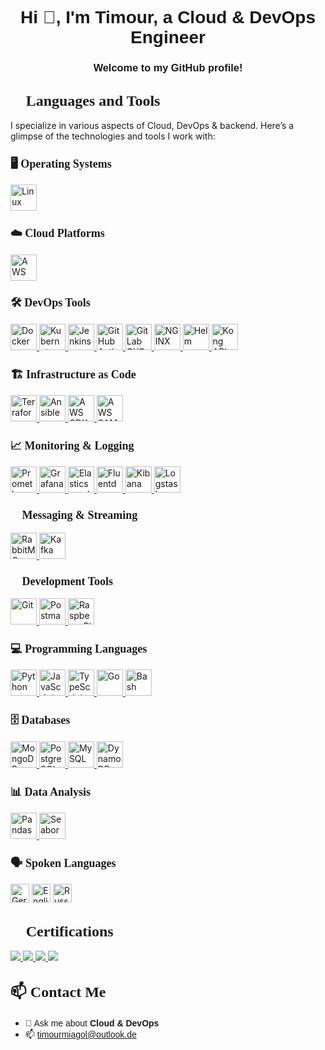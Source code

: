 <!-- Header Section -->
<h1 align="center"><font face="Arial">Hi 👋, I'm Timour, a Cloud & DevOps Engineer</font></h1>
<h3 align="center"><font face="Arial">Welcome to my GitHub profile!</font></h3>

<!-- Languages and Tools Section -->
<h2 align="left"><font size="+2" face="Verdana">🌟 Languages and Tools</font></h2>
<p align="left">
  I specialize in various aspects of Cloud, DevOps & backend. Here’s a glimpse of the technologies and tools I work with:
</p>

<!-- Operating Systems -->
<h3 align="left"><font size="+1" face="Verdana">🖥️ Operating Systems</font></h3>
<p align="left">
  <a href="https://www.linux.org/" target="_blank">
    <img src="https://skillicons.dev/icons?i=linux" height="42" alt="Linux" />
  </a>
</p>

<!-- Cloud Platforms -->
<h3 align="left"><font size="+1" face="Verdana">☁️ Cloud Platforms</font></h3>
<p align="left">
  <a href="https://aws.amazon.com/" target="_blank">
    <img src="https://skillicons.dev/icons?i=aws" height="42" alt="AWS" />
  </a>
</p>

<!-- DevOps Tools -->
<h3 align="left"><font size="+1" face="Verdana">🛠️ DevOps Tools</font></h3>
<p align="left">
  <a href="https://www.docker.com/" target="_blank">
    <img src="https://skillicons.dev/icons?i=docker" height="42" alt="Docker" />
  </a>
  <a href="https://kubernetes.io/" target="_blank">
    <img src="https://skillicons.dev/icons?i=kubernetes" height="42" alt="Kubernetes" />
  </a>
  <a href="https://www.jenkins.io/" target="_blank">
    <img src="https://skillicons.dev/icons?i=jenkins" height="42" alt="Jenkins" />
  </a>
  <a href="https://github.com/features/actions" target="_blank">
    <img src="https://skillicons.dev/icons?i=githubactions" height="42" alt="GitHub Actions" />
  </a>
  <a href="https://about.gitlab.com/stages-devops-lifecycle/continuous-integration/" target="_blank">
    <img src="https://skillicons.dev/icons?i=gitlab" height="42" alt="GitLab CI/CD" />
  </a>
  <a href="https://www.nginx.com/" target="_blank">
    <img src="https://skillicons.dev/icons?i=nginx" height="42" alt="NGINX" />
  </a>
  <a href="https://helm.sh/" target="_blank">
    <img src="https://icon.icepanel.io/Technology/png-shadow-512/Helm.png" height="42" alt="Helm" />
  </a>
  <a href="https://konghq.com/kong/" target="_blank">
    <img src="https://skillicons.dev/icons?i=kong" height="42" alt="Kong API Gateway" />
  </a>
</p>

<!-- Infrastructure as Code (IaC) -->
<h3 align="left"><font size="+1" face="Verdana">🏗️ Infrastructure as Code</font></h3>
<p align="left">
  <a href="https://www.terraform.io/" target="_blank">
    <img src="https://skillicons.dev/icons?i=terraform" height="42" alt="Terraform" />
  </a>
  <a href="https://www.ansible.com/" target="_blank">
    <img src="https://skillicons.dev/icons?i=ansible" height="42" alt="Ansible" />
  </a>
  <a href="https://aws.amazon.com/cdk/" target="_blank">
    <img src="https://avatars.githubusercontent.com/u/90621382?s=280&v=4" height="42" alt="AWS CDK" />
  </a>
  <a href="https://aws.amazon.com/serverless/sam/" target="_blank">
    <img src="https://encrypted-tbn0.gstatic.com/images?q=tbn:ANd9GcRNT5dwasSXolnrh7_Dqsp1NNBDqV8yIrZefw&s" height="42" alt="AWS SAM" />
  </a>
</p>

<!-- Monitoring and Logging -->
<h3 align="left"><font size="+1" face="Verdana">📈 Monitoring & Logging</font></h3>
<p align="left">
  <a href="https://prometheus.io/" target="_blank">
    <img src="https://skillicons.dev/icons?i=prometheus" height="42" alt="Prometheus" />
  </a>
  <a href="https://grafana.com/" target="_blank">
    <img src="https://skillicons.dev/icons?i=grafana" height="42" alt="Grafana" />
  </a>
  <a href="https://www.elastic.co/elasticsearch/" target="_blank">
    <img src="https://skillicons.dev/icons?i=elasticsearch" height="42" alt="Elasticsearch" />
  </a>
  <a href="https://www.fluentd.org/" target="_blank">
    <img src="https://cdn.jsdelivr.net/npm/simple-icons@v14/icons/fluentd.svg" height="42" alt="Fluentd" />
  </a>
  <a href="https://www.elastic.co/kibana" target="_blank">
    <img src="https://cdn.jsdelivr.net/npm/simple-icons@v14/icons/kibana.svg" height="42" alt="Kibana" />
  </a>
  <a href="https://www.elastic.co/logstash" target="_blank">
    <img src="https://cdn.jsdelivr.net/npm/simple-icons@v14/icons/logstash.svg" height="42" alt="Logstash" />
  </a>
</p>

<!-- Messaging and Streaming -->
<h3 align="left"><font size="+1" face="Verdana">💬 Messaging & Streaming</font></h3>
<p align="left">
  <a href="https://www.rabbitmq.com/" target="_blank">
    <img src="https://skillicons.dev/icons?i=rabbitmq" height="42" alt="RabbitMQ" />
  </a>
  <a href="https://kafka.apache.org/" target="_blank">
    <img src="https://skillicons.dev/icons?i=kafka" height="42" alt="Kafka" />
  </a>
</p>

<!-- Development Tools -->
<h3 align="left"><font size="+1" face="Verdana">🧰 Development Tools</font></h3>
<p align="left">
  <a href="https://git-scm.com/" target="_blank">
    <img src="https://skillicons.dev/icons?i=git" height="42" alt="Git" />
  </a>
  <a href="https://www.postman.com/" target="_blank">
    <img src="https://skillicons.dev/icons?i=postman" height="42" alt="Postman" />
  </a>
  <a href="https://www.raspberrypi.org/" target="_blank">
    <img src="https://skillicons.dev/icons?i=raspberrypi" height="42" alt="Raspberry Pi" />
  </a>
</p>

<!-- Programming Languages -->
<h3 align="left"><font size="+1" face="Verdana">💻 Programming Languages</font></h3>
<p align="left">
  <a href="https://www.python.org" target="_blank">
    <img src="https://skillicons.dev/icons?i=python" height="42" alt="Python" />
  </a>
  <a href="https://www.javascript.com/" target="_blank">
    <img src="https://skillicons.dev/icons?i=javascript" height="42" alt="JavaScript" />
  </a>
  <a href="https://www.typescriptlang.org/" target="_blank">
    <img src="https://skillicons.dev/icons?i=typescript" height="42" alt="TypeScript" />
  </a>
  <a href="https://golang.org/" target="_blank">
    <img src="https://skillicons.dev/icons?i=go" height="42" alt="Go" />
  </a>
  <a href="https://www.gnu.org/software/bash/" target="_blank">
    <img src="https://skillicons.dev/icons?i=bash" height="42" alt="Bash" />
  </a>
</p>

<!-- Databases -->
<h3 align="left"><font size="+1" face="Verdana">🗄️ Databases</font></h3>
<p align="left">
  <a href="https://www.mongodb.com/" target="_blank">
    <img src="https://skillicons.dev/icons?i=mongodb" height="42" alt="MongoDB" />
  </a>
  <a href="https://www.postgresql.org/" target="_blank">
    <img src="https://skillicons.dev/icons?i=postgresql" height="42" alt="PostgreSQL" />
  </a>
  <a href="https://www.mysql.com/" target="_blank">
    <img src="https://skillicons.dev/icons?i=mysql" height="42" alt="MySQL" />
  </a>
  <a href="https://aws.amazon.com/dynamodb/" target="_blank">
    <img src="https://skillicons.dev/icons?i=dynamodb" height="42" alt="DynamoDB" />
  </a>
</p>

<!-- Data Analysis -->
<h3 align="left"><font size="+1" face="Verdana">📊 Data Analysis</font></h3>
<p align="left">
  <a href="https://pandas.pydata.org/" target="_blank">
    <img src="https://skillicons.dev/icons?i=pandas" height="42" alt="Pandas" />
  </a>
  <a href="https://seaborn.pydata.org/" target="_blank">
    <img src="https://skillicons.dev/icons?i=seaborn" height="42" alt="Seaborn" />
  </a>
</p>

<!-- Spoken Languages -->
<h3 align="left"><font size="+1" face="Verdana">🗣️ Spoken Languages</font></h3>
<p align="left">
  <img src="https://cdn.jsdelivr.net/npm/country-flag-emoji-json@2.0.0/dist/images/DE.svg" height="30" alt="German">
  <img src="https://cdn.jsdelivr.net/npm/country-flag-emoji-json@2.0.0/dist/images/US.svg" height="30" alt="English">
  <img src="https://cdn.jsdelivr.net/npm/country-flag-emoji-json@2.0.0/dist/images/RU.svg" height="30" alt="Russian">
</p>

<!-- Certifications Section -->
<h2 align="left"><font size="+2" face="Verdana">📜 Certifications</font></h2>
<p align="left">
  <a href="https://aws.amazon.com/certification/certified-solutions-architect-associate/" target="_blank">
    <img src="https://img.shields.io/badge/AWS_Solutions_Architect-FF9900?style=for-the-badge&logo=amazonaws&logoColor=white">
  </a>
  <a href="https://www.scrum.org/certificates/543991" target="_blank">
    <img src="https://img.shields.io/badge/Scrum_PSM_I-2A5C8A?style=for-the-badge&logo=scrumalliance&logoColor=white">
  </a>
  <a href="https://www.cncf.io/certification/cka/" target="_blank">
    <img src="https://img.shields.io/badge/Kubernetes_CKA-326CE5?style=for-the-badge&logo=kubernetes&logoColor=white">
  </a>
  <a href="https://www.cncf.io/certification/cks/" target="_blank">
    <img src="https://img.shields.io/badge/Kubernetes_CKS-326CE5?style=for-the-badge&logo=kubernetes&logoColor=white">
  </a>
</p>

<!-- Contact Section -->
<h2 align="left"><font size="+2" face="Verdana">📫 Contact Me</font></h2>
<ul>
  <li><font face="Arial">💬 Ask me about <strong>Cloud & DevOps</strong></font></li>
  <li><font face="Arial">📫 <a href="mailto:timourmiagol@outlook.de">timourmiagol@outlook.de</a></font></li>
</ul>


<!-- 
<br> </br>
next Certification:

<a href="https://www.cncf.io/certification/cka/" target="_blank">
  <img align="left" alt="Certified Kubernetes Administrator" height="42px" src="https://images.credly.com/size/680x680/images/8b8ed108-e77d-4396-ac59-2504583b9d54/cka_from_cncfsite__281_29.png">
</a>
-->

<!-- 
<br> </br>
next Certification:

<a href="https://www.cncf.io/certification/cka/" target="_blank">
  <img align="left" alt="Certified Kubernetes Administrator" height="42px" src="https://images.credly.com/size/680x680/images/8b8ed108-e77d-4396-ac59-2504583b9d54/cka_from_cncfsite__281_29.png">
</a>
-->

<!-- 
<br> </br>
next Certification:

<a href="https://www.cncf.io/certification/cka/" target="_blank">
  <img align="left" alt="Certified Kubernetes Administrator" height="42px" src="https://images.credly.com/size/680x680/images/8b8ed108-e77d-4396-ac59-2504583b9d54/cka_from_cncfsite__281_29.png">
</a>
-->




<!--
**Tim275/Tim275** is a ✨ _special_ ✨ repository because its `README.md` (this file) appears on your GitHub profile.

Here are some ideas to get you started:

-->
